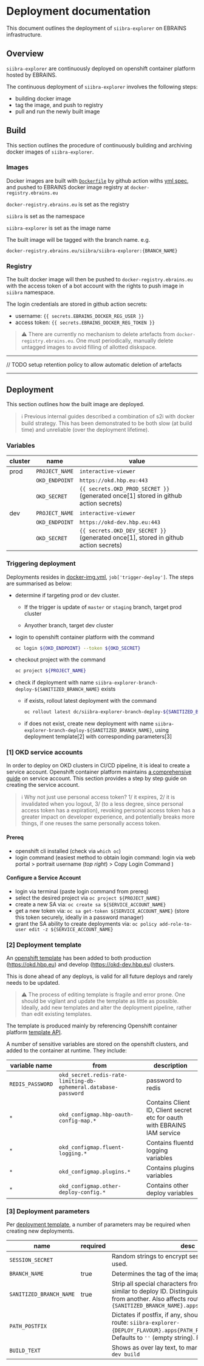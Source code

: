 # Deployment documentation

This document outlines the deployment of `siibra-explorer` on EBRAINS infrastructure.

## Overview

`siibra-explorer` are continuously deployed on openshift container platform hosted by EBRAINS.

The continuous deployment of `siibra-explorer` involves the following steps:

- building docker image
- tag the image, and push to registry
- pull and run the newly built image

## Build

This section outlines the procedure of continuously building and archiving docker images of `siibra-explorer`.

### Images

Docker images are built with [`Dockerfile`](../Dockerfile) by github action withs [yml spec](../.github/workflows/docker_img.yml), and pushed to EBRAINS docker image registry at `docker-registry.ebrains.eu`

`docker-registry.ebrains.eu` is set as the registry

`siibra` is set as the namespace

`siibra-explorer` is set as the image name

The built image will be tagged with the branch name. e.g.

`docker-registry.ebrains.eu/siibra/siibra-explorer:{BRANCH_NAME}`

### Registry

The built docker image will then be pushed to `docker-registry.ebrains.eu` with the access token of a bot account with the rights to push image in `siibra` namespace.

The login credentials are stored in github action secrets:

- username: `{{ secrets.EBRAINS_DOCKER_REG_USER }}`
- access token: `{{ secrets.EBRAINS_DOCKER_REG_TOKEN }}`

> :warning: There are currently no mechanism to delete artefacts from `docker-registry.ebrains.eu`. One must periodically, manually delete untagged images to avoid filling of allotted diskspace.

---

// TODO setup retention policy to allow automatic deletion of artefacts

---

## Deployment

This section outlines how the built image are deployed.

> :information_source: Previous internal guides described a combination of s2i with docker build strategy. This has been demonstrated to be both slow (at build time) and unreliable (over the deployment lifetime).

### Variables

| cluster   | name           | value | 
| ---       | ---            | --- |
| prod      | `PROJECT_NAME` | `interactive-viewer` |
|           | `OKD_ENDPOINT` | `https://okd.hbp.eu:443` |
|           | `OKD_SECRET`   | `{{ secrets.OKD_PROD_SECRET }}` (generated once[1] stored in github action secrets) |
| dev       | `PROJECT_NAME` | `interactive-viewer` |
|           | `OKD_ENDPOINT` | `https://okd-dev.hbp.eu:443` |
|           | `OKD_SECRET`   | `{{ secrets.OKD_DEV_SECRET }}` (generated once[1], stored in github action secrets) |


### Triggering deployment

Deployments resides in [docker-img.yml](../.github/workflows/docker_img.yml), `job['trigger-deploy']`. The steps are summarised as below:

- determine if targeting prod or dev cluster.

  - If the trigger is update of `master` or `staging` branch, target prod cluster

  - Anyother branch, target dev cluster

- login to openshift container platform with the command

  ```bash
  oc login ${OKD_ENDPOINT} --token ${OKD_SECRET}
  ```

- checkout project with the command

  ```bash
  oc project ${PROJECT_NAME}
  ```

- check if deployment with name `siibra-explorer-branch-deploy-${SANITIZED_BRANCH_NAME}` exists
  - if exists, rollout latest deployment with the command 
  
    ```bash
    oc rollout latest dc/siibra-explorer-branch-deploy-${SANITIZED_BRANCH_NAME}
    ```

  - if does not exist, create new deployment with name `siibra-explorer-branch-deploy-${SANITIZED_BRANCH_NAME}`, using deployment template[2] with corresponding parameters[3]

### [1] OKD service accounts

In order to deploy on OKD clusters in CI/CD pipeline, it is ideal to create a service account. Openshift container platform maintains [a comprehensive guide](https://docs.openshift.com/container-platform/3.11/dev_guide/service_accounts.html) on service account. This section provides a step by step guide on creating the service account.

> :information_source: Why not just use personal access token? 1/ it expires, 2/ it is invalidated when you logout, 3/ (to a less degree, since personal access token has a expiration), revoking personal access token has a greater impact on developer experience, and potentially breaks more things, if one reuses the same personally access token.

#### Prereq

- openshift cli installed (check via `which oc`)
- login command (easiest method to obtain login command: login via web portal > portrait username (*top right*) > Copy Login Command )

#### Configure a Service Account

- login via terminal (paste login command from prereq)
- select the desired project via `oc project ${PROJECT_NAME}`
- create a new SA via: `oc create sa ${SERVICE_ACCOUNT_NAME}`
- get a new token via: `oc sa get-token ${SERVICE_ACCOUNT_NAME}` (store this token securely, ideally in a password manager)
- grant the SA ability to create deployments via: `oc policy add-role-to-user edit -z ${SERVICE_ACCOUNT_NAME}`


### [2] Deployment template

An [openshift template](./okd-branch-tmpl.yaml) has been added to both production (https://okd.hbp.eu) and develop (https://okd-dev.hbp.eu) clusters.

This is done ahead of any deploys, is valid for all future deploys and rarely needs to be updated.

> :warning: The process of editing template is fragile and error prone. One should be vigilant and update the template as little as possible. Ideally, add new templates and alter the deployment pipeline, rather than edit existing templates.

The template is produced mainly by referencing Openshift container platform [template API](https://docs.openshift.com/container-platform/3.11/rest_api/template_openshift_io/template-template-openshift-io-v1.html).

A number of sensitive variables are stored on the openshift clusters, and added to the container at runtime. They include:

| variable name | from | description |
| --- | --- | --- |
| `REDIS_PASSWORD` | `okd_secret.redis-rate-limiting-db-ephemeral.database-password` | password to redis |
| `*` | `okd_configmap.hbp-oauth-config-map.*` | Contains Client ID, Client secret etc for oauth with EBRAINS IAM service |
| `*` | `okd_configmap.fluent-logging.*` | Contains fluentd logging variables |
| `*` | `okd_configmap.plugins.*` | Contains plugins variables |
| `*` | `okd_configmap.other-deploy-config.*` | Contains other deploy variables |

### [3] Deployment parameters

Per [deployment template](./okd-branch-tmpl.yaml), a number of parameters may be required when creating new deployments.

| name | required | desc | 
| --- | --- | --- |
| `SESSION_SECRET` | | Random strings to encrypt sessions. Not currently used. |
| `BRANCH_NAME` | true | Determines the tag of the image to pull. |
| `SANITIZED_BRANCH_NAME` | true | Strip all special characters from `BRANCH_NAME`. Acts similar to deploy ID. Distinguishes one deployment from another. Also affects routes: `siibra-explorer-{SANITIZED_BRANCH_NAME}.apps{PATH_POSTFIX}.hbp.eu` |
| `PATH_POSTFIX` | | Dictates if postfix, if any, should be added to the route: `siibra-explorer-{DEPLOY_FLAVOUR}.apps{PATH_POSTFIX}.hbp.eu`. Defaults to `''` (empty string). Possible value: `-dev`|
| `BUILD_TEXT` | | Shows as over lay text, to mark dev build. Defaults to `dev build` |